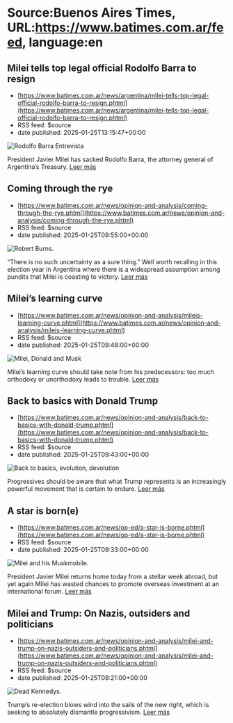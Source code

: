 # Source:Buenos Aires Times, URL:https://www.batimes.com.ar/feed, language:en

## Milei tells top legal official Rodolfo Barra to resign
 - [https://www.batimes.com.ar/news/argentina/milei-tells-top-legal-official-rodolfo-barra-to-resign.phtml](https://www.batimes.com.ar/news/argentina/milei-tells-top-legal-official-rodolfo-barra-to-resign.phtml)
 - RSS feed: $source
 - date published: 2025-01-25T13:15:47+00:00

<p><img src="https://fotos.perfil.com/2024/01/12/trim/540/304/rodolfo-barra-entrevista-1736303.jpg" alt="Rodolfo Barra Entrevista" /></p>President Javier Milei has sacked Rodolfo Barra, the attorney general of Argentina’s Treasury.
 <a href="https://www.batimes.com.ar/news/argentina/milei-tells-top-legal-official-rodolfo-barra-to-resign.phtml">Leer más</a>

## Coming through the rye
 - [https://www.batimes.com.ar/news/opinion-and-analysis/coming-through-the-rye.phtml](https://www.batimes.com.ar/news/opinion-and-analysis/coming-through-the-rye.phtml)
 - RSS feed: $source
 - date published: 2025-01-25T09:55:00+00:00

<p><img src="https://fotos.perfil.com/2025/01/24/trim/540/304/robert-burns-1954060.jpg" alt="Robert Burns." /></p>“There is no such uncertainty as a sure thing.” Well worth recalling in this election year in Argentina where there is a widespread assumption among pundits that Milei is coasting to victory. <a href="https://www.batimes.com.ar/news/opinion-and-analysis/coming-through-the-rye.phtml">Leer más</a>

## Milei’s learning curve
 - [https://www.batimes.com.ar/news/opinion-and-analysis/mileis-learning-curve.phtml](https://www.batimes.com.ar/news/opinion-and-analysis/mileis-learning-curve.phtml)
 - RSS feed: $source
 - date published: 2025-01-25T09:48:00+00:00

<p><img src="https://fotos.perfil.com/2025/01/24/trim/540/304/milei-donald-and-musk-1954058.jpg" alt="Milei, Donald and Musk" /></p>Milei’s learning curve should take note from his predecessors: too much orthodoxy or unorthodoxy leads to trouble. <a href="https://www.batimes.com.ar/news/opinion-and-analysis/mileis-learning-curve.phtml">Leer más</a>

## Back to basics with Donald Trump
 - [https://www.batimes.com.ar/news/opinion-and-analysis/back-to-basics-with-donald-trump.phtml](https://www.batimes.com.ar/news/opinion-and-analysis/back-to-basics-with-donald-trump.phtml)
 - RSS feed: $source
 - date published: 2025-01-25T09:43:00+00:00

<p><img src="https://fotos.perfil.com/2025/01/24/trim/540/304/back-to-basics-evolution-devolution-1954057.jpg" alt="Back to basics, evolution, devolution" /></p>Progressives should be aware that what Trump represents is an increasingly powerful movement that is certain to endure.
 <a href="https://www.batimes.com.ar/news/opinion-and-analysis/back-to-basics-with-donald-trump.phtml">Leer más</a>

## A star is born(e)
 - [https://www.batimes.com.ar/news/op-ed/a-star-is-borne.phtml](https://www.batimes.com.ar/news/op-ed/a-star-is-borne.phtml)
 - RSS feed: $source
 - date published: 2025-01-25T09:33:00+00:00

<p><img src="https://fotos.perfil.com/2025/01/24/trim/540/304/milei-and-his-muskmobile-1954053.jpg" alt="Milei and his Muskmobile." /></p>President Javier Milei returns home today from a stellar week abroad, but yet again Milei has wasted chances to promote overseas investment at an international forum.
 <a href="https://www.batimes.com.ar/news/op-ed/a-star-is-borne.phtml">Leer más</a>

## Milei and Trump: On Nazis, outsiders and politicians
 - [https://www.batimes.com.ar/news/opinion-and-analysis/milei-and-trump-on-nazis-outsiders-and-politicians.phtml](https://www.batimes.com.ar/news/opinion-and-analysis/milei-and-trump-on-nazis-outsiders-and-politicians.phtml)
 - RSS feed: $source
 - date published: 2025-01-25T09:21:00+00:00

<p><img src="https://fotos.perfil.com/2025/01/24/trim/540/304/dead-kennedys-1954015.jpg" alt="Dead Kennedys." /></p>Trump’s re-election blows wind into the sails of the new right, which is seeking to absolutely dismantle progressivism.
 <a href="https://www.batimes.com.ar/news/opinion-and-analysis/milei-and-trump-on-nazis-outsiders-and-politicians.phtml">Leer más</a>

